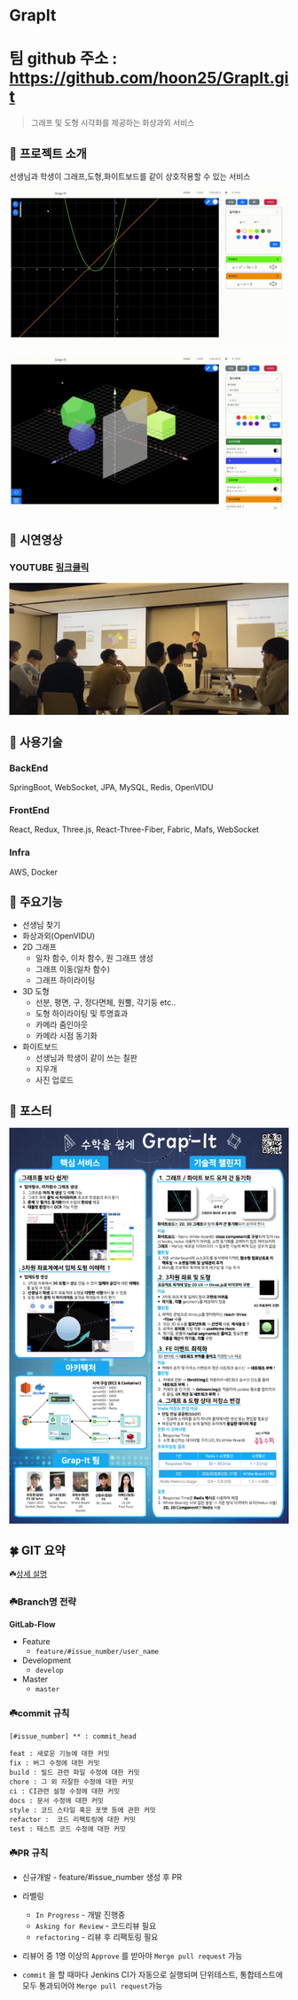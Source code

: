 # GrapIt

# 팀 github 주소 : https://github.com/hoon25/GrapIt.git

>  그래프 및 도형 시각화를 제공하는 화상과외 서비스

## 🚀 프로젝트 소개

선생님과 학생이 그래프,도형,화이트보드를 같이 상호작용할 수 있는 서비스

![2D_Introduction](./README/2D_Introduction.gif)

![3D_Introduction](./README/3D_Introduction.gif)

## 🚀 시연영상

### YOUTUBE [링크클릭](https://youtu.be/uHictf4uHQQ)

![Grapit-현장발표사진](./README/Grapit-announce_pic.png)



## 🚀 사용기술

### BackEnd

SpringBoot, WebSocket, JPA, MySQL, Redis, OpenVIDU

### FrontEnd

React, Redux, Three.js, React-Three-Fiber, Fabric, Mafs, WebSocket 

### Infra

AWS, Docker

## 🚀 주요기능

- 선생님 찾기
- 화상과외(OpenVIDU)
- 2D 그래프
  - 일차 함수, 이차 함수, 원 그래프 생성
  - 그래프 이동(일차 함수)
  - 그래프 하이라이팅
- 3D 도형
  - 선분, 평면, 구, 정다면체, 원뿔, 각기둥 etc..
  - 도형 하이라이팅 및 투명효과
  - 카메라 줌인아웃
  - 카메라 시점 동기화
- 화이트보드
  - 선생님과 학생이 같이 쓰는 칠판
  - 지우개
  - 사진 업로드



## 🚀 포스터

![GrapIt_Poster](./README/GrapIt_Poster.png)



## 🍀 GIT 요약

☘️[상세 설명](https://github.com/hoon25/GrapIt/wiki/GIT-%EC%83%81%EC%84%B8-%EC%A0%84%EB%9E%B5)

### ☘️Branch명 전략

**GitLab-Flow**

- Feature
  - `feature/#issue_number/user_name`
- Development
  - `develop`
- Master
  - `master`

### ☘️commit 규칙

`[#issue_number] ** : commit_head`

```
feat : 새로운 기능에 대한 커밋
fix : 버그 수정에 대한 커밋
build : 빌드 관련 파일 수정에 대한 커밋
chore : 그 외 자잘한 수정에 대한 커밋
ci : CI관련 설정 수정에 대한 커밋
docs : 문서 수정에 대한 커밋
style : 코드 스타일 혹은 포맷 등에 관한 커밋
refactor :  코드 리팩토링에 대한 커밋
test : 테스트 코드 수정에 대한 커밋
```

### ☘️PR 규칙

- 신규개발 - feature/#issue_number 생성 후 PR
- 라벨링
  - `In Progress` - 개발 진행중
  - `Asking for Review` - 코드리뷰 필요
  - `refactoring` - 리뷰 후 리팩토링 필요

- 리뷰어 중 1명 이상의 `Approve` 를 받아야 `Merge pull request` 가능
- `commit` 을 할 때마다 Jenkins CI가 자동으로 실행되며 단위테스트, 통합테스트에 모두 통과되어야 `Merge pull request`가능

